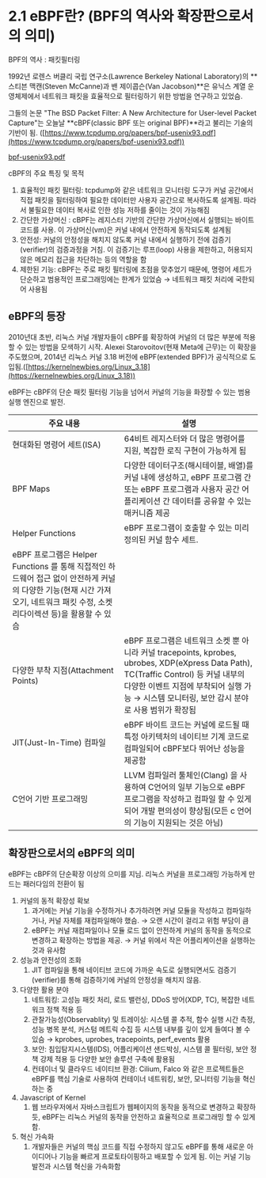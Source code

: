 # 2.1 eBPF란? (BPF의 역사와 확장판으로서의 의미)

BPF의 역사 : 패킷필터링

1992년 로렌스 버클리 국립 연구소(Lawrence Berkeley National Laboratory)의 **스티븐 맥캔(Steven McCanne)과 밴 제이콥슨(Van Jacobson)**은 유닉스 계열 운영체제에서 네트워크 패킷을 효율적으로 필터링하기 위한 방법을 연구하고 있었슴.

그들의 논문 "The BSD Packet Filter: A New Architecture for User-level Packet Capture"는 오늘날 **cBPF(classic BPF 또는 original BPF)**라고 불리는 기술의 기반이 됨. ([https://www.tcpdump.org/papers/bpf-usenix93.pdf](https://www.tcpdump.org/papers/bpf-usenix93.pdf))

[bpf-usenix93.pdf](2%201%20eBPF%E1%84%85%E1%85%A1%E1%86%AB%20(BPF%E1%84%8B%E1%85%B4%20%E1%84%8B%E1%85%A7%E1%86%A8%E1%84%89%E1%85%A1%E1%84%8B%E1%85%AA%20%E1%84%92%E1%85%AA%E1%86%A8%E1%84%8C%E1%85%A1%E1%86%BC%E1%84%91%E1%85%A1%E1%86%AB%E1%84%8B%E1%85%B3%E1%84%85%E1%85%A9%E1%84%89%E1%85%A5%E1%84%8B%E1%85%B4%20%E1%84%8B%E1%85%B4%E1%84%86%E1%85%B5)%202012c18e27da8037a1aac231db2aa310/bpf-usenix93.pdf)

cBPF의 주요 특징 및 목적

1. 효율적인 패킷 필터링: tcpdump와 같은 네트워크 모니터링 도구가 커널 공간에서 직접 패킷을 필터링하여 필요한 데이터만 사용자 공간으로 복사하도록 설계됨. 따라서 불필요한 데이터 복사로 인한 성능 저하를 줄이는 것이 가능해짐
2. 간단한 가상머신 : cBPF는 레지스터 기반의 간단한 가상머신에서 실행되는 바이트 코드를 사용. 이 가상머신(vm)은 커널 내에서 안전하게 동작되도록 설계됨
3. 안전성: 커널의 안정성을 해치지 않도록 커널 내에서 실행하기 전에 검증기(verifier)의 검증과정을 거침. 이 검증기는 루프(loop) 사용을 제한하고, 허용되지 않은 메모리 접근을 차단하는 등의 역할을 함
4. 제한된 기능: cBPF는 주로 패킷 필터링에 초점을 맞추었기 때문에, 명령어 세트가 단순하고 범용적인 프로그래밍에는 한계가 있었슴 → 네트워크 패킷 처리에 국한되어 사용됨

## eBPF의 등장

2010년대 초반, 리눅스 커널 개발자들이 cBPF를 확장하여 커널의 더 많은 부분에 적용할 수 있는 방법을 모색하기 시작. Alexei Starovoitov(현재 Meta에 근무)는 이 확장을 주도했으며, 2014년 리눅스 커널 3.18 버전에 eBPF(extended BPF)가 공식적으로 도입됨.([https://kernelnewbies.org/Linux_3.18](https://kernelnewbies.org/Linux_3.18))

eBPF는 cBPF의 단순 패킷 필터링 기능을 넘어서 커널의 기능을 화장할 수 있는 범용 실행 엔진으로 발전.

| 주요 내용 | 설명 |
| --- | --- |
| 현대화된 명령어 세트(ISA) | 64비트 레지스터와 더 많은 명령어를 지원, 복잡한 로직 구현이 가능하게 됨 |
| BPF Maps | 다양한 데이터구조(해시테이블, 배열)를 커널 내에 생성하고, eBPF 프로그램 간 또는 eBPF 프로그램과 사용자 공간 어플리케이션 간 데이터를 공유할 수 있는 매커니즘 제공 |
| Helper Functions | eBPF 프로그램이 호출할 수 있는 미리 정의된 커널 함수 세트.
eBPF 프로그램은 Helper Functions 를 통해 직접적인 하드웨어 접근 없이 안전하게 커널의 다양한 기능(현재 시간 가져오기, 네트워크 패킷 수정, 소켓 리다이렉션 등)을 활용할 수 있슴 |
| 다양한 부착  지점(Attachment Points) | eBPF 프로그램은 네트워크 소켓 뿐 아니라 커널 tracepoints, kprobes, ubrobes, XDP(eXpress Data Path), TC(Traffic Control) 등 커널 내부의 다양한 이벤트 지점에 부착되어 실행 가능 → 시스템 모니터링, 보안 감시 분야로 사용 범위가 확장됨 |
| JIT(Just-In-Time) 컴파일 | eBPF 바이트 코드는 커널에 로드될 때 특정 아키텍처의 네이티브 기계 코드로 컴파일되어 cBPF보다 뛰어난 성능을 제공함 |
| C언어 기반 프로그래밍 | LLVM 컴파일러 툴체인(Clang) 을 사용하여 C언어의 일부 기능으로 eBPF 프로그램을 작성하고 컴파일 할 수 있게 되어 개발 편의성이 향상됨(모든 c 언어의 기능이 지원되는 것은 아님) |

## 확장판으로서의 eBPF의 의미

eBPF는 cBPF의 단순확장 이상의 으미를 지님. 리눅스 커널을 프로그래밍 가능하게 만드는 패러다임의 전환이 됨

1. 커널의 동적 확장성 확보
    1. 과거에는 커널 기능을 수정하거나 추가하려면 커널 모듈을 작성하고 컴파일하거나, 커널 자체를 재컴파일해야 했슴. → 오랜 시간이 걸리고 위험 부담이 큼
    2. eBPF는 커널 재컴파일이나 모듈 로드 없이 안전하게 커널의 동작을 동적으로 변경하고 확장하는 방법을 제공. → 커널 위에서 작은 어플리케이션을 실행하는 것과 유사함
2. 성능과 안전성의 조화
    1. JIT 컴파일을 통해 네이티브 코드에 가까운 속도로 실행되면서도 검증기(verifier)를 통해 검증하기에 커널의 안정성을 해치지 않음.
3. 다양한 활용 분야
    1. 네트워킹: 고성능 패킷 처리, 로드 밸런싱, DDoS 방어(XDP, TC), 복잡한 네트워크 정책 적용 등
    2. 관찰가능성(Observablity) 및 트레이싱: 시스템 콜 추적, 함수 실행 시간 측정, 성능 병목 분석, 커스텀 메트릭 수집 등 시스템 내부를 깊이 있게 들여다 볼 수 있슴 → kprobes, uprobes, tracepoints, perf_events 활용
    3. 보안: 침입탐지시스템(IDS), 어플리케이션 샌드박싱, 시스템 콜 필터링, 보안 정책 강제 적용 등 다양한 보안 솔루션 구축에 활용됨
    4. 컨테이너 및 클라우드 네이티브 환경: Cilium, Falco 와 같은 프로젝트들은 eBPF를 핵심 기술로 사용하여 컨테이너 네트워킹,  보안, 모니터링 기능을 혁신하는 중
4. Javascript of Kernel
    1. 웹 브라우저에서 자바스크립트가 웹페이지의 동작을 동적으로 변경하고 확장하듯, eBPF는 리눅스 커널의 동작을 안전하고 효율적으로 프로그래밍 할 수 있게 함.
5. 혁신 가속화
    1. 개발자들은 커널의 핵심 코드를 직접 수정하지 않고도 eBPF를 통해 새로운 아이디어나 기능을 빠르게 프로토타이핑하고 배포할 수 있게 됨. 이는 커널 기능 발전과 시스템 혁신을 가속화함